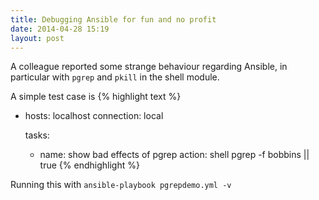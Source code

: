 ```yaml
---
title: Debugging Ansible for fun and no profit
date: 2014-04-28 15:19
layout: post
---
```

A colleague reported some strange behaviour regarding Ansible, in particular with `pgrep` and `pkill` in the shell module.

A simple test case is
{% highlight text %}
- hosts: localhost
  connection: local

  tasks:
  - name: show bad effects of pgrep
    action: shell pgrep -f bobbins || true
{% endhighlight %}

Running this with `ansible-playbook pgrepdemo.yml -v`
